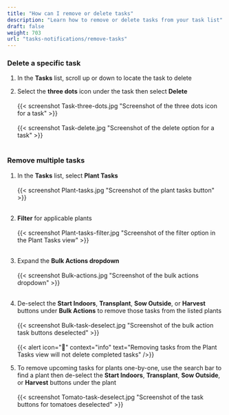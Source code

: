 ```yaml
---
title: "How can I remove or delete tasks"
description: "Learn how to remove or delete tasks from your task list"
draft: false
weight: 703
url: "tasks-notifications/remove-tasks"
---
```


### Delete a specific task
1. In the **Tasks** list, scroll up or down to locate the task to delete

2. Select the **three dots** icon under the task then select **Delete**<br /><br />
{{< screenshot Task-three-dots.jpg "Screenshot of the three dots icon for a task" >}}<br /><br />
{{< screenshot Task-delete.jpg "Screenshot of the delete option for a task" >}}<br /><br />

### Remove multiple tasks
1. In the **Tasks** list, select **Plant Tasks**<br /><br />
{{< screenshot Plant-tasks.jpg "Screenshot of the plant tasks button" >}}<br /><br />

2. **Filter** for applicable plants<br /><br />
{{< screenshot Plant-tasks-filter.jpg "Screenshot of the filter option in the Plant Tasks view" >}}<br /><br />

3. Expand the **Bulk Actions dropdown**<br /><br />
{{< screenshot Bulk-actions.jpg "Screenshot of the bulk actions dropdown" >}}<br /><br />

4. De-select the **Start Indoors**, **Transplant**, **Sow Outside**, or **Harvest** buttons under **Bulk Actions** to remove those tasks from the listed plants<br /><br />
{{< screenshot Bulk-task-deselect.jpg "Screenshot of the bulk action task buttons deselected" >}}<br /><br />
{{< alert icon="🥕" context="info" text="Removing tasks from the Plant Tasks view will not delete completed tasks" />}}

4. To remove upcoming tasks for plants one-by-one, use the search bar to find a plant then de-select the **Start Indoors**, **Transplant**, **Sow Outside**, or **Harvest** buttons under the plant<br /><br />
{{< screenshot Tomato-task-deselect.jpg "Screenshot of the task buttons for tomatoes deselected" >}}
